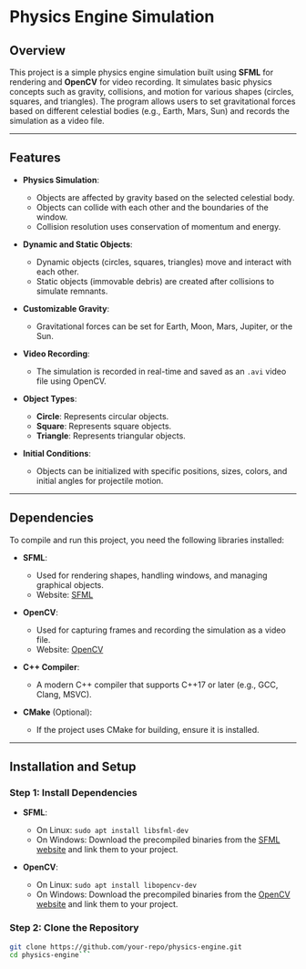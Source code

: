 # Physics Engine Simulation

## Overview

This project is a simple physics engine simulation built using **SFML** for rendering and **OpenCV** for video recording. It simulates basic physics concepts such as gravity, collisions, and motion for various shapes (circles, squares, and triangles). The program allows users to set gravitational forces based on different celestial bodies (e.g., Earth, Mars, Sun) and records the simulation as a video file.

---

## Features

- **Physics Simulation**:
  - Objects are affected by gravity based on the selected celestial body.
  - Objects can collide with each other and the boundaries of the window.
  - Collision resolution uses conservation of momentum and energy.

- **Dynamic and Static Objects**:
  - Dynamic objects (circles, squares, triangles) move and interact with each other.
  - Static objects (immovable debris) are created after collisions to simulate remnants.

- **Customizable Gravity**:
  - Gravitational forces can be set for Earth, Moon, Mars, Jupiter, or the Sun.

- **Video Recording**:
  - The simulation is recorded in real-time and saved as an `.avi` video file using OpenCV.

- **Object Types**:
  - **Circle**: Represents circular objects.
  - **Square**: Represents square objects.
  - **Triangle**: Represents triangular objects.

- **Initial Conditions**:
  - Objects can be initialized with specific positions, sizes, colors, and initial angles for projectile motion.

---

## Dependencies

To compile and run this project, you need the following libraries installed:

- **SFML**:
  - Used for rendering shapes, handling windows, and managing graphical objects.
  - Website: [SFML](https://www.sfml-dev.org/)

- **OpenCV**:
  - Used for capturing frames and recording the simulation as a video file.
  - Website: [OpenCV](https://opencv.org/)

- **C++ Compiler**:
  - A modern C++ compiler that supports C++17 or later (e.g., GCC, Clang, MSVC).

- **CMake** (Optional):
  - If the project uses CMake for building, ensure it is installed.

---

## Installation and Setup

### Step 1: Install Dependencies

- **SFML**:
  - On Linux: `sudo apt install libsfml-dev`
  - On Windows: Download the precompiled binaries from the [SFML website](https://www.sfml-dev.org/) and link them to your project.

- **OpenCV**:
  - On Linux: `sudo apt install libopencv-dev`
  - On Windows: Download the precompiled binaries from the [OpenCV website](https://opencv.org/) and link them to your project.

### Step 2: Clone the Repository

```bash
git clone https://github.com/your-repo/physics-engine.git
cd physics-engine```

